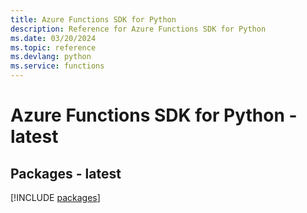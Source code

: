 ```yaml
---
title: Azure Functions SDK for Python
description: Reference for Azure Functions SDK for Python
ms.date: 03/20/2024
ms.topic: reference
ms.devlang: python
ms.service: functions
---
```

# Azure Functions SDK for Python - latest
## Packages - latest
[!INCLUDE [packages](functions-index.md)]